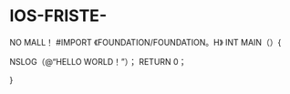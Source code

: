 # IOS-FRISTE-
NO MALL！
#IMPORT 《FOUNDATION/FOUNDATION。H》
INT MAIN（）{

NSLOG（@“HELLO WORLD！”）；
RETURN 0；


}

